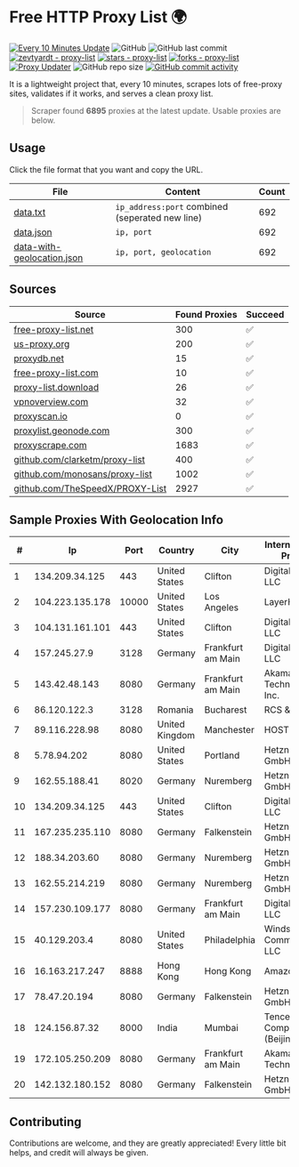 
# Free HTTP Proxy List 🌍

[![Every 10 Minutes Update](https://github.com/mertguvencli/http-proxy-list/actions/workflows/main.yml/badge.svg?branch=main)](https://github.com/mertguvencli/http-proxy-list/actions/workflows/main.yml)
![GitHub](https://img.shields.io/github/license/mertguvencli/http-proxy-list)
![GitHub last commit](https://img.shields.io/github/last-commit/mertguvencli/http-proxy-list)
[![zevtyardt - proxy-list](https://img.shields.io/static/v1?label=zevtyardt&message=proxy-list&color=blue&logo=github)](https://github.com/zevtyardt/proxy-list "Go to GitHub repo")
[![stars - proxy-list](https://img.shields.io/github/stars/zevtyardt/proxy-list?style=social)](https://github.com/zevtyardt/proxy-list)
[![forks - proxy-list](https://img.shields.io/github/forks/zevtyardt/proxy-list?style=social)](https://github.com/zevtyardt/proxy-list)
[![Proxy Updater](https://github.com/zevtyardt/proxy-list/workflows/Proxy%20Updater/badge.svg)](https://github.com/zevtyardt/proxy-list/actions?query=workflow:"Proxy+Updater")
![GitHub repo size](https://img.shields.io/github/repo-size/zevtyardt/proxy-list)
[![GitHub commit activity](https://img.shields.io/github/commit-activity/m/zevtyardt/proxy-list?logo=commits)](https://github.com/zevtyardt/proxy-list/commits/main)

It is a lightweight project that, every 10 minutes, scrapes lots of free-proxy sites, validates if it works, and serves a clean proxy list.

> Scraper found **6895** proxies at the latest update. Usable proxies are below.

## Usage

Click the file format that you want and copy the URL.

|File|Content|Count|
|----|-------|-----|
|[data.txt](https://raw.githubusercontent.com/mertguvencli/http-proxy-list/main/proxy-list/data.txt)|`ip_address:port` combined (seperated new line)|692|
|[data.json](https://raw.githubusercontent.com/mertguvencli/http-proxy-list/main/proxy-list/data.json)|`ip, port`|692|
|[data-with-geolocation.json](https://raw.githubusercontent.com/mertguvencli/http-proxy-list/main/proxy-list/data-with-geolocation.json)|`ip, port, geolocation`|692|

## Sources

|Source|Found Proxies|Succeed|
|------|-------------|-------|
|[free-proxy-list.net](https://free-proxy-list.net)|300|✅|
|[us-proxy.org](https://www.us-proxy.org)|200|✅|
|[proxydb.net](http://proxydb.net)|15|✅|
|[free-proxy-list.com](https://free-proxy-list.com/?page=&port=&type%5B%5D=http&type%5B%5D=https&up_time=0&search=Search)|10|✅|
|[proxy-list.download](https://www.proxy-list.download/HTTP)|26|✅|
|[vpnoverview.com](https://vpnoverview.com/privacy/anonymous-browsing/free-proxy-servers)|32|✅|
|[proxyscan.io](https://www.proxyscan.io)|0|✅|
|[proxylist.geonode.com](https://proxylist.geonode.com/api/proxy-list?limit=300&page=1&sort_by=lastChecked&sort_type=desc&protocols=http,https)|300|✅|
|[proxyscrape.com](https://api.proxyscrape.com/v2/?request=displayproxies&protocol=http&timeout=10000&country=all&ssl=all&anonymity=all)|1683|✅|
|[github.com/clarketm/proxy-list](https://raw.githubusercontent.com/clarketm/proxy-list/master/proxy-list-raw.txt)|400|✅|
|[github.com/monosans/proxy-list](https://raw.githubusercontent.com/monosans/proxy-list/main/proxies/http.txt)|1002|✅|
|[github.com/TheSpeedX/PROXY-List](https://raw.githubusercontent.com/TheSpeedX/PROXY-List/master/http.txt)|2927|✅|


## Sample Proxies With Geolocation Info

|#|Ip|Port|Country|City|Internet Service Provider|
|-|--|----|-------|----|-------------------------|
|1|134.209.34.125|443|United States|Clifton|DigitalOcean, LLC|
|2|104.223.135.178|10000|United States|Los Angeles|LayerHost|
|3|104.131.161.101|443|United States|Clifton|DigitalOcean, LLC|
|4|157.245.27.9|3128|Germany|Frankfurt am Main|DigitalOcean, LLC|
|5|143.42.48.143|8080|Germany|Frankfurt am Main|Akamai Technologies, Inc.|
|6|86.120.122.3|3128|Romania|Bucharest|RCS & RDS|
|7|89.116.228.98|8080|United Kingdom|Manchester|HOSTINGER UK|
|8|5.78.94.202|8080|United States|Portland|Hetzner Online GmbH|
|9|162.55.188.41|8020|Germany|Nuremberg|Hetzner Online GmbH|
|10|134.209.34.125|443|United States|Clifton|DigitalOcean, LLC|
|11|167.235.235.110|8080|Germany|Falkenstein|Hetzner Online GmbH|
|12|188.34.203.60|8080|Germany|Nuremberg|Hetzner Online GmbH|
|13|162.55.214.219|8080|Germany|Nuremberg|Hetzner Online GmbH|
|14|157.230.109.177|8080|Germany|Frankfurt am Main|DigitalOcean, LLC|
|15|40.129.203.4|8080|United States|Philadelphia|Windstream Communications LLC|
|16|16.163.217.247|8888|Hong Kong|Hong Kong|Amazon.com|
|17|78.47.20.194|8080|Germany|Falkenstein|Hetzner Online GmbH|
|18|124.156.87.32|8000|India|Mumbai|Tencent Cloud Computing (Beijing) Co|
|19|172.105.250.209|8080|Germany|Frankfurt am Main|Akamai Technologies|
|20|142.132.180.152|8080|Germany|Falkenstein|Hetzner Online GmbH|



## Contributing

Contributions are welcome, and they are greatly appreciated! Every
little bit helps, and credit will always be given.

